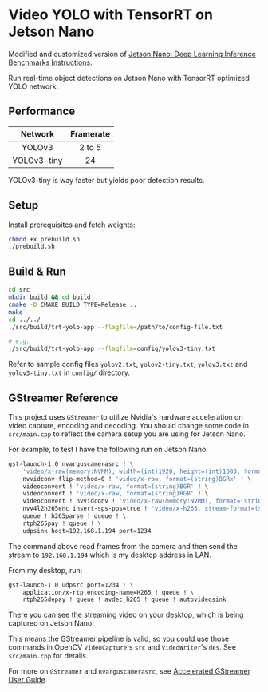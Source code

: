 # Video YOLO with TensorRT on Jetson Nano

Modified and customized version of [Jetson Nano: Deep Learning Inference Benchmarks Instructions](https://devtalk.nvidia.com/default/topic/1050377/jetson-nano/deep-learning-inference-benchmarking-instructions/).

Run real-time object detections on Jetson Nano with TensorRT optimized YOLO network.

## Performance

|   Network   | Framerate |
| :---------: | :-------: |
|   YOLOv3    |  2 to 5   |
| YOLOv3-tiny |    24     |

YOLOv3-tiny is way faster but yields poor detection results.

## Setup

Install prerequisites and fetch weights:

```bash
chmod +x prebuild.sh
./prebuild.sh
```

## Build & Run

```bash
cd src
mkdir build && cd build
cmake -D CMAKE_BUILD_TYPE=Release ..
make
cd ../../
./src/build/trt-yolo-app --flagfile=/path/to/config-file.txt

# e.g.
./src/build/trt-yolo-app --flagfile=config/yolov3-tiny.txt
```

Refer to sample config files `yolov2.txt`, `yolov2-tiny.txt`, `yolov3.txt` and `yolov3-tiny.txt` in `config/` directory.

## GStreamer Reference

This project uses `GStreamer` to utilize Nvidia's hardware acceleration on video capture, encoding and decoding. You should change some code in `src/main.cpp` to reflect the camera setup you are using for Jetson Nano.

For example, to test I have the following run on Jetson Nano:

```bash
gst-launch-1.0 nvarguscamerasrc ! \
    'video/x-raw(memory:NVMM), width=(int)1920, height=(int)1080, format=(string)NV12, framerate=(fraction)30/1' ! \
    nvvidconv flip-method=0 ! 'video/x-raw, format=(string)BGRx' ! \
    videoconvert ! 'video/x-raw, format=(string)BGR' ! \
    videoconvert ! 'video/x-raw, format=(string)RGB' ! \
    videoconvert ! nvvidconv ! 'video/x-raw(memory:NVMM), format=(string)NV12' ! \
    nvv4l2h265enc insert-sps-pps=true ! 'video/x-h265, stream-format=(string)byte-stream' ! \
    queue ! h265parse ! queue ! \
    rtph265pay ! queue ! \
    udpsink host=192.168.1.194 port=1234
```

The command above read frames from the camera and then send the stream to `192.168.1.194` which is my desktop address in LAN.

From my desktop, run:

```bash
gst-launch-1.0 udpsrc port=1234 ! \
    application/x-rtp,encoding-name=H265 ! queue ! \
    rtph265depay ! queue ! avdec_h265 ! queue ! autovideosink
```

There you can see the streaming video on your desktop, which is being captured on Jetson Nano.

This means the GStreamer pipeline is valid, so you could use those commands in OpenCV `VideoCapture`'s `src` and `VideoWriter`'s `des`. See `src/main.cpp` for details.

For more on `GStreamer` and `nvarguscamerasrc`, see [Accelerated GStreamer User Guide](https://developer.download.nvidia.cn/embedded/L4T/r32_Release_v1.0/Docs/Accelerated_GStreamer_User_Guide.pdf?77IO4det-OQLWN0hWfkVQCope_V7P4rDyYC4sgwfT2d0tU4dppX53NQBEX2irCqB4Gwuc8SKc-kWMOoX7qqrHLwTFDOdEECRE95Kbi39JQxwLw7bklgVoE4G5n5L6Y5y43tcaaYyVEPqFFpVt5l55D3NYeVrkLFd0ak3tqCsiut-BADOUjU).
